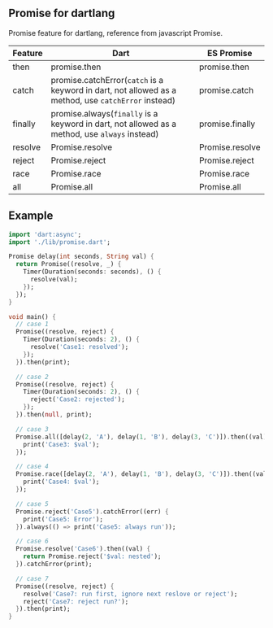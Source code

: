 ## Promise for dartlang

Promise feature for dartlang, reference from javascript Promise.


|Feature|Dart|ES Promise|
|--|--|--|
|then|promise.then|promise.then|
|catch|promise.catchError(`catch` is a keyword in dart, not allowed as a method, use `catchError` instead)|promise.catch|
|finally|promise.always(`finally` is a keyword in dart, not allowed as a method, use `always` instead)|promise.finally|
|resolve|Promise.resolve|Promise.resolve|
|reject|Promise.reject|Promise.reject|
|race|Promise.race|Promise.race|
|all|Promise.all|Promise.all|

## Example
```dart
import 'dart:async';
import './lib/promise.dart';

Promise delay(int seconds, String val) {
  return Promise((resolve, _) {
    Timer(Duration(seconds: seconds), () {
      resolve(val);
    });
  });
}

void main() {
  // case 1
  Promise((resolve, reject) {
    Timer(Duration(seconds: 2), () {
      resolve('Case1: resolved');
    });
  }).then(print);

  // case 2
  Promise((resolve, reject) {
    Timer(Duration(seconds: 2), () {
      reject('Case2: rejected');
    });
  }).then(null, print);

  // case 3
  Promise.all([delay(2, 'A'), delay(1, 'B'), delay(3, 'C')]).then((val) {
    print('Case3: $val');
  });

  // case 4
  Promise.race([delay(2, 'A'), delay(1, 'B'), delay(3, 'C')]).then((val) {
    print('Case4: $val');
  });

  // case 5
  Promise.reject('Case5').catchError((err) {
    print('Case5: Error');
  }).always(() => print('Case5: always run'));

  // case 6
  Promise.resolve('Case6').then((val) {
    return Promise.reject('$val: nested');
  }).catchError(print);

  // case 7
  Promise((resolve, reject) {
    resolve('Case7: run first, ignore next reslove or reject');
    reject('Case7: reject run?');
  }).then(print);
}
```
